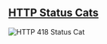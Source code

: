 ## [HTTP Status Cats](https://www.flickr.com/photos/girliemac/sets/72157628409467125/detail/)

![HTTP 418 Status Cat](images/http-418-status-code.jpg)

